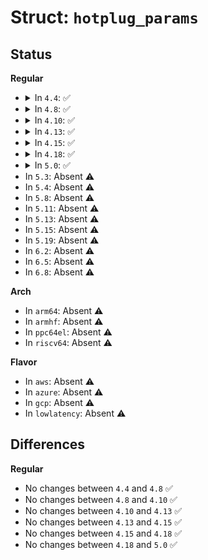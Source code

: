 # Struct: <code>hotplug_params</code>

## Status
<b>Regular</b>
<ul>
<li>
<details>
<summary>In <code>4.4</code>: ✅</summary>

```c
struct hotplug_params {
    struct hpp_type0 *t0;
    struct hpp_type1 *t1;
    struct hpp_type2 *t2;
    struct hpp_type0 type0_data;
    struct hpp_type1 type1_data;
    struct hpp_type2 type2_data;
};
```
</details>
</li>
<li>
<details>
<summary>In <code>4.8</code>: ✅</summary>

```c
struct hotplug_params {
    struct hpp_type0 *t0;
    struct hpp_type1 *t1;
    struct hpp_type2 *t2;
    struct hpp_type0 type0_data;
    struct hpp_type1 type1_data;
    struct hpp_type2 type2_data;
};
```
</details>
</li>
<li>
<details>
<summary>In <code>4.10</code>: ✅</summary>

```c
struct hotplug_params {
    struct hpp_type0 *t0;
    struct hpp_type1 *t1;
    struct hpp_type2 *t2;
    struct hpp_type0 type0_data;
    struct hpp_type1 type1_data;
    struct hpp_type2 type2_data;
};
```
</details>
</li>
<li>
<details>
<summary>In <code>4.13</code>: ✅</summary>

```c
struct hotplug_params {
    struct hpp_type0 *t0;
    struct hpp_type1 *t1;
    struct hpp_type2 *t2;
    struct hpp_type0 type0_data;
    struct hpp_type1 type1_data;
    struct hpp_type2 type2_data;
};
```
</details>
</li>
<li>
<details>
<summary>In <code>4.15</code>: ✅</summary>

```c
struct hotplug_params {
    struct hpp_type0 *t0;
    struct hpp_type1 *t1;
    struct hpp_type2 *t2;
    struct hpp_type0 type0_data;
    struct hpp_type1 type1_data;
    struct hpp_type2 type2_data;
};
```
</details>
</li>
<li>
<details>
<summary>In <code>4.18</code>: ✅</summary>

```c
struct hotplug_params {
    struct hpp_type0 *t0;
    struct hpp_type1 *t1;
    struct hpp_type2 *t2;
    struct hpp_type0 type0_data;
    struct hpp_type1 type1_data;
    struct hpp_type2 type2_data;
};
```
</details>
</li>
<li>
<details>
<summary>In <code>5.0</code>: ✅</summary>

```c
struct hotplug_params {
    struct hpp_type0 *t0;
    struct hpp_type1 *t1;
    struct hpp_type2 *t2;
    struct hpp_type0 type0_data;
    struct hpp_type1 type1_data;
    struct hpp_type2 type2_data;
};
```
</details>
</li>
<li>
In <code>5.3</code>: Absent ⚠️
</li>
<li>
In <code>5.4</code>: Absent ⚠️
</li>
<li>
In <code>5.8</code>: Absent ⚠️
</li>
<li>
In <code>5.11</code>: Absent ⚠️
</li>
<li>
In <code>5.13</code>: Absent ⚠️
</li>
<li>
In <code>5.15</code>: Absent ⚠️
</li>
<li>
In <code>5.19</code>: Absent ⚠️
</li>
<li>
In <code>6.2</code>: Absent ⚠️
</li>
<li>
In <code>6.5</code>: Absent ⚠️
</li>
<li>
In <code>6.8</code>: Absent ⚠️
</li>
</ul>
<b>Arch</b>
<ul>
<li>
In <code>arm64</code>: Absent ⚠️
</li>
<li>
In <code>armhf</code>: Absent ⚠️
</li>
<li>
In <code>ppc64el</code>: Absent ⚠️
</li>
<li>
In <code>riscv64</code>: Absent ⚠️
</li>
</ul>
<b>Flavor</b>
<ul>
<li>
In <code>aws</code>: Absent ⚠️
</li>
<li>
In <code>azure</code>: Absent ⚠️
</li>
<li>
In <code>gcp</code>: Absent ⚠️
</li>
<li>
In <code>lowlatency</code>: Absent ⚠️
</li>
</ul>

## Differences
<b>Regular</b>
<ul>
<li>
No changes between <code>4.4</code> and <code>4.8</code> ✅
</li>
<li>
No changes between <code>4.8</code> and <code>4.10</code> ✅
</li>
<li>
No changes between <code>4.10</code> and <code>4.13</code> ✅
</li>
<li>
No changes between <code>4.13</code> and <code>4.15</code> ✅
</li>
<li>
No changes between <code>4.15</code> and <code>4.18</code> ✅
</li>
<li>
No changes between <code>4.18</code> and <code>5.0</code> ✅
</li>
</ul>
